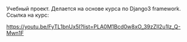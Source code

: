 Учебный проект.
Делается на основе курса по Django3 framework.
Cсылка на курс:

https://youtu.be/FyTL1bnUx5I?list=PLA0M1Bcd0w8xO_39zZll2u1lz_Q-Mwn1F
